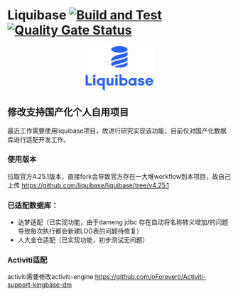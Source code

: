# Liquibase [![Build and Test](https://github.com/liquibase/liquibase/actions/workflows/build.yml/badge.svg)](https://github.com/liquibase/liquibase/actions/workflows/build.yml) [![Quality Gate Status](https://sonarcloud.io/api/project_badges/measure?project=liquibase&metric=alert_status)](https://sonarcloud.io/summary/new_code?id=liquibase)
<p align="center"><img src="https://github.com/liquibase/liquibase/blob/master/Liquibase.png" width="30%" height="30%"></p>

## 修改支持国产化个人自用项目
最近工作需要使用liquibase项目，故进行研究实现该功能，目前仅对国产化数据库进行适配开发工作。
### 使用版本
拉取官方4.25.1版本，直接fork会导致官方存在一大堆workflow到本项目，故自己上传
https://github.com/liquibase/liquibase/tree/v4.25.1
### 已适配数据库：
- 达梦适配（已实现功能，由于dameng jdbc 存在自动将名称转义增加/的问题导致每次执行都会新建LOG表的问题待修复）
- 人大金仓适配（已实现功能，初步测试无问题）
### Activiti适配
activiti需要修改activiti-engine
https://github.com/oForevero/Activiti-support-kingbase-dm
